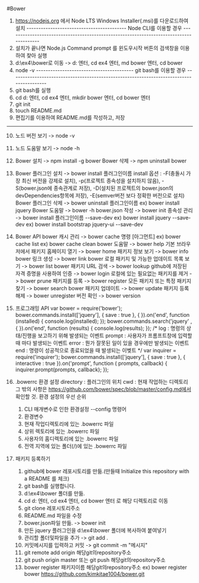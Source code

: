 #Bower

1. https://nodejs.org 에서 Node LTS Windows Installer(.msi)를 다운로드하여 설치
------------------------------------------ Node CLI를 이용할 경우 ---------------------------------------------------------------------------------------
2. 설치가 끝나면 Node.js Command prompt 를 윈도우시작 버튼의 검색창을 이용하여 찾아 실행
3. d:\ex4\bower로 이동 -> d: 엔터, cd ex4 엔터, md bower 엔터, cd bower
4. node -v
----------------------------------------- git bash를 이용할 경우 -----------------------------------------------------------------------------------------
5. git bash를 실행
6. cd d: 엔터, cd ex4 엔터, mkdir bower 엔터, cd bower 엔터
7. git init
8. touch README.md
9. 편집기를 이용하여 README.md를 작성하고, 저장
----------------------------------------------------------------------------------------------------------------------------------
10. 노드 버전 보기 -> node -v
11. 노드 도움말 보기 -> node -h
12. Bower 설치 -> npm install -g bower
      Bower 삭제 -> npm uninstall bower
13. Bower 플러그인 설치 -> bower install 플러그인이름
	install 옵션 : -F(충돌시 가장 최신 버전을 강제로 설치), -p(프로젝트 종속성을 설치하지 않음), -S(bower.json에 종속관계로 저장), -D(설치된 프로젝트의 bower.json의 devDependencies항목에 저장), -E(semver버전 보다 정확한 버전으로 설치)
      Bower 플러그인 삭제 -> bower uninstall 플러그인이름
      	ex) bower install jquery
      Bower 도움말 -> bower -h
      bower.json 작성 -> bower init
      종속성 관리 -> bower install 플러그인이름 --save-dev
      ex) bower install jquery --save-dev
      ex) bower install bootstrap jquery-ui --save-dev
14. Bower API
      bower 캐시 관리 -> bower cache 명령 [아그먼트]
	ex) bower cache list
	ex) bower cache clean
      bower 도움말 -> bower help
      기본 브라우저에서 패키지 홈페이지 열기 -> bower home
      패키지 정보 보기 -> bower info
      bower 링크 생성 -> bower link
      bower 로컬 패키지 및 가능한 업데이트 목록 보기 -> bower list
      bower 패키지 URL 검색 -> bower lookup
      github에 저장된 자격 증명을 사용하여 인증 -> bower login
      로컬에 있는 필요없는 패키지를 제거 -> bower prune
      패키지를 등록 -> bower register
      모든 패키지 또는 특정 패키지 찾기 -> bower search
      bower 패키지 업데이트 -> bower update
      패키지 등록 해제 -> bower unregister
      버전 확인 -> bower version
15. 프로그래밍 API
      var bower = require('bower');
      bower.commands.install(['jquery'], { save : true }, { }).on('end', function (installed) { console.log(installed); });
      bower.commands.search('jquery' , { }).on('end', function (results) { console.log(results); });
      /* log : 명령의 상태/진행을 보고하기 위해 발생되는 이벤트 
         prompt : 사용자가 프롬프트창에 입력할 때 마다 발생되는 이벤트
         error : 뭔가 잘못된 일이 있을 경우에만 발생되는 이벤트
         end : 명령이 성공적으로 종료되었을 때 발생되는 이벶트
      */
      var inquirer = require('inquirer');
      bower.commands.install(['jquery'], { save : true }, { interactive : true }).on('prompt', function ( prompts, callback) { inquirer.prompt(prompts, callback); });

16. .bowerrc 환경 설정
      directory : 플러그인의 위치
      cwd : 현재 작업하는 디렉토리
      그 밖의 사항은 https://github.com/bower/spec/blob/master/config.md에서 확인할 것.
      환경 설정의 우선 순위
	1) CLI 매개변수로 인한 환경설정 --config 명령어
	2) 환경변수
	3) 현재 작업디렉토리에 있는 .bowerrc 파일
	4) 상위 렉토리에 있는 .bowerrc 파일
	5) 사용자의 홈디렉토리에 있는 .bowerrc 파일
	6) 전역 지역에 있는 폴더(/)에 있는 .bowerrc 파일

17. 패키지 등록하기
      1) github에 bower 레포시토리를 만듦.(만들때 Initialize this repository with a README 를 체크)
      2) git bash를 실행합니다.
      3) d:\ex4\bower 폴더를 만듦.
      4) cd d: 엔터, cd ex4 엔터, cd bower 엔터 로 해당 디렉토리로 이동
      5) git clone 레포시토리주소
      6) README.md 파일을 수정
      7) bower.json파일 만듦. -> bower init
      8) 만든 jquery 플러그인을 d:\ex4\bower 폴더에 복사하여 붙여넣기
      9) 관리할 폴더및파일을 추가 -> git add .
      10) 커밋메시지를 입력하고 커밋 -> git commit -m "메시지"
      11) git remote add origin 해당git의repository주소
      12) git push origin master
       또는 git push 해당git의repository주소
      13) bower register 패키지이름 해당git의repository주소
       ex) bower register bower https://github.com/kimkitae1004/bower.git